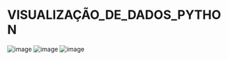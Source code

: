 # VISUALIZAÇÃO_DE_DADOS_PYTHON
![image](https://user-images.githubusercontent.com/78058494/171269794-5f53e2bc-b7db-4dff-b6cb-32b075f4d473.png)
![image](https://user-images.githubusercontent.com/78058494/171269835-d8820e3f-305d-47d2-9807-e88babd2ce61.png)
![image](https://user-images.githubusercontent.com/78058494/171269915-31bc8631-bf04-4575-bf42-d6efba6f7db7.png)

